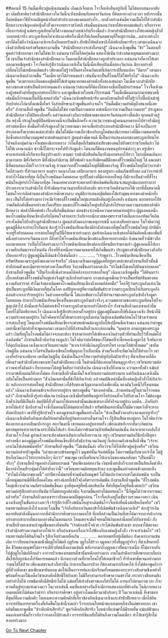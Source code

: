 ##ตอนที่ 15 กินดื่มเที่ยวผู้หญิงเล่นพนัน เกิดแก่เจ็บตาย
โจวจื้อเหิงยืนอยู่กับที่ ไม่ได้ตอบสนองกลับมา
เดิมทีเขาคิดว่าสำนักฝึกหลวงในวันนี้จะยังเหมือนกับหลายวันก่อน ที่คิดหาทางถ่วงเวลา หลังจากนั้นก็ค่อยคิดหาวิธีที่จะเผชิญหน้ากับคำท้าประลองของตนอย่างไร...ยกตัวอย่างเช่นมีความเป็นไปได้ว่าสำนักฝึกหลวงจะเชิญองค์หญิงลั่วลั่วมาจากพระราชวังหลี เช่นนั้นแน่นอนว่าเขาก็ต้องยอมแพ้แล้ว หรืออาจจะเลี่ยงการต่อสู้ แต่ตระกูลเทียนไห่ได้วางแผนล่วงหน้ากับเรื่องนี้แล้ว ถ้าหาสำนักฝึกหลวงให้องค์หญิงลั่วลั่วออกหน้าจริง ตระกูลเทียนไห่จะต้องอาศัยเรื่องนี้ทำให้เกิดคลื่นลมพายุที่ใหญ่กว่าเดิม...แต่จะอย่างไรเขาก็คิดไม่ถึงว่าเฉินฉางเซิงจะถึงกับตอบรับแล้ว
สักพักให้หลังเขาถึงได้สติกลับมาจริงๆ เขามองเฉินฉางเซิงด้วยสีหน้าเคร่งขรึมพลางถามขึ้น “สำนักฝึกหลวงจะส่งใครมาสู้”
เฉินฉางเซิงพูดขึ้น “ข้า”
ในตอนที่พูดคำว่าข้าออกมา เขาไม่ได้ชะงัก แน่นอนว่าก็ไม่ได้ครุ่นคิด แสดงให้เห็นว่าช่างสมเหตุสมผลอย่างมาก
ใช่ เขาเป็นเจ้าสำนักของสำนักฝึกหลวง ในตอนที่สำนักฝึกหลวงถูกท้าประลอง แน่นอนว่าก็ควรให้เขาออกมาเผชิญหน้า
โจวจื้อเหิงรู้สึกว่าเฉินฉางเซิงในวันนี้เมื่อเทียบกับเมื่อสองวันก่อน มีบางอย่างที่เปลี่ยนไปไม่เหมือนเดิมแล้ว เพียงแต่ไม่รู้ว่าเป็นตรงไหนกันแน่ที่เกิดการเปลี่ยนแปลง
“ดีมาก” เขามองเฉินฉางเซิงแล้วถามขึ้น “ในเมื่อเวลาได้กำหนดแล้ว เช่นนั้นจะเป็นที่ไหนก็ได้ใช่หรือไม่”
เฉินฉางเซิงพูดขึ้น “ตามรายละเอียดของญัตติที่ใต้เท้ามุขนายกของตำหนักทั้งสองเสนอมา ในเมื่อเวลาสำนักฝึกหลวงของพวกข้าเป็นฝ่ายกำหนดแล้ว แน่นอนว่าสถานที่ก็ต้องให้หอจงซื่อเป็นฝ่ายกำหนด”
โจวจื้อเหิงมองฝูงชนหัวดำที่อยู่นอกตรอกไป่ฮวา และพูดขึ้นด้วยใบหน้าไร้อารมณ์ “ในเมื่อมีคนมามากมายขนาดนี้ เช่นนั้นก็กำหนดเป็นที่นี่เลยแล้วกัน”
เฉินฉางเซิงพยักหน้ารับ มองถังซานสือลิ่วที่ไม่รู้ว่าไปซื้อน้ำเต้าหู้กับปาท่องโก๋มาตั้งแต่เมื่อไหร่ จึงส่ายศีรษะแล้วพูดขึ้นอย่างจนใจ “กินดื่มมีความสำคัญถึงขนาดนี้เลยหรือ”
ถังซานสือลิ่วพูดขึ้น “กินดื่มไม่ใช่ความเป็นความตาย แต่เหนือกว่าความเป็นความตาย”
ประตูของสำนักฝึกหลวงได้ปิดลงอีกครั้ง แต่ว่าแตกต่างกับการตัดขาดของหลายวันก่อนอย่างสิ้นเชิง ทุกคนล้วนรู้กัน พรุ่งนี้ ประตูใหญ่ที่ปิดสนิทบานนี้จะเปิดขึ้นอีกครั้ง
ความวุ่นวายของฝูงคนนอกตรอกไป่ฮวายังมีอยู่อย่างต่อเนื่อง ดังนั้นทั่วทั้งจิงตูเองก็วุ่นวายตามมา
หอจงซื่อท้าประลองสำนักฝึกหลวง นี่ก็จะเป็นการประลองครั้งแรกของแต่ละสำนัก
มันไม่ได้มีความเกี่ยวข้องกับกฎใหม่ของนิกายหลวงที่มีความหมายอันลึกซึ้งต่อการที่มวลมนุษย์จะต่อต้านเผ่ามาร ผู้คนต่างชัดเจนดี นี่เป็นการแสดงออกของตระกูลเทียนไห่ไปจนถึงกลุ่มอำนาจใหม่ของนิกายหลวง ว่าในที่สุดก็เริ่มต้นส่งเสียงของตนไปยังพระราชวังหลีแล้ว
ไม่ได้ใช้เวลานานนัก ข่าวนี้ก็ได้กระจายไปทั่วจิงตูแล้ว ไม่นานก็มีคนงานขนอุปกรณ์ต่างๆ มา ครู่เดียว ศาลาแห่งหนึ่งก็เริ่มจะเห็นรูปร่างแล้ว ตามมา รถม้านับสิบคันก็มาถึงนอกตรอกไป่ฮวา ในรถมีคนเดินลงมามากมาย มีทั้งจิตรกร มีทั้งนักเล่านิทาน มีทั้งพ่อค้า และยังมียอดฝีมือของสี่โรงพนันใหญ่
ใช่ คนเหล่านี้ที่ตอบสนองได้เร็วกว่าจวนจิงตู ล้วนมาจากสี่โรงพนันใหญ่ที่มีชื่อของจิงตู
สี่โรงพนันใหญ่ไม่ว่าการค้าใดก็ล้วนทำ ทั้งร้านอาหาร หอสุรา หอนางโลม เสบียงอาหาร ของหรูหรา ผลิตภัณฑ์สิ่งทอ แต่ว่าการค้าที่ทำกำไรได้มากที่สุด ก็เป็นโรงพนันมาโดยตลอด
ทุกปีในช่วงที่มีการสอบใหญ่ ก็มักจะเป็นช่วงที่สี่โรงพนันใหญ่ทำกำไรได้มากที่สุด ไหนเลยพวกเขาจะพลาดหัวข้อเดิมพันที่แสนจะสมบูรณ์แบบอย่างการประลองระหว่างสำนักได้ ที่จริงมีคนจำนวนมากที่กำลังสงสัย พระราชวังหลีสามารถใช้เวลาที่สั้นขนาดนี้ ไม่สนใจการคัดค้านของสำนักการศึกษากลาง อนุมัติการเสนอญัตติของใต้เท้ามุขนายกของตำหนักทั้งสอง เป็นไปได้อย่างมากว่าจะมีเจ้าของสี่โรงพนันใหญ่แอบผลักดันอยู่เบื้องหลัง
แน่นอน นอกตรอกไป่ฮวาพลันคึกคักขึ้นมาอย่างหาใดเปรียบ คนของสี่โรงพนันใหญ่กลับไม่กล้าไปรบกวนความสงบของสำนักฝึกหลวง พ่อค้าก็คือพ่อค้า
เรื่องที่เกิดขึ้นต่อมา ค่อนข้างจะเหนือความคาดหมายอยู่บ้าง
ผู้ดูแลคนหนึ่งของโรงพนันเทียนเซียงถึงกับไม่สนใจสายตาระวังภัยจากนักบวชของพระราชวังหลีและกองทัพอวี่หลิน กระทั่งเดินไปถึงประตูสำนักฝึกหลวง ผู้คนกำลังมองภาพเหตุการณ์นี้ และสงสัยอย่างมาก ในใจคิดว่าผู้ดูแลผู้นี้คิดจะทำอะไรกันแน่ ต้องรู้ว่าโรงพนันเทียนเซียงมีกำลังอ่อนแอที่สุดในสี่โรงพนันใหญ่ ปกติมักจะอยู่รั้งท้ายตลอด การสอบใหญ่ในปีนี้ก็ซบเซาอย่างมาก สุดท้ายเฉินฉางเซิงสอบได้อันดับหนึ่งของขั้นที่หนึ่งอย่างยากจะจินตนาการ ก็ยิ่งทำให้โรงพนันเทียนเซียงต้องเสียหายอย่างหนัก ถึงขนาดที่ว่ามีข่าวลือออกมาตลอด ว่าเป็นไปได้อย่างมากว่าโรงพนันเทียนเซียงต้องเปลี่ยนมือเจ้าของแล้ว ผู้ดูแลคนนี้ไปเอาความฮึกเหิมมาจากไหนกัน
เรื่องที่ยิ่งเหนือความคาดหมายได้เกิดขึ้นแล้ว ประตูของสำนักฝึกหลวงถึงกับเปิดออกจริงๆ ผู้ดูแลผู้นั้นก็เดินเข้าไปเช่นนี้แล้ว
......
......
“เจ้าพูดว่า...โรงพนันเทียนเซียงเป็นทรัพย์สินของตระกูลถังของพวกเจ้าหรือ”
เฉินฉางเซิงมองดูผู้ดูแลที่อยู่ตรงหน้าของถังซานสือลิ่วนั้นมีท่าทีถ่อมตัวและมีมารยาทอย่างหาใดเปรียบ จึงถามขึ้นอย่างตกตะลึง “ทำไมข้าไม่เคยได้ยินมาก่อนเลย”
ถังซานสือลิ่วพูดขึ้น “เป็นเรื่องที่เพิ่งกำหนดได้หลังจากการสอบใหญ่”
เฉินฉางเซิงพูดขึ้น “ได้ยินมาว่าเบื้องหลังของสี่โรงพนันใหญ่แห่งจิงตูล้วนลึกล้ำอย่างมาก บางแห่งดูเหมือนว่าจะเป็นทรัพย์สินของหอความลับสวรรค์ ทำไมเจ้าของเดิมของโรงพนันเทียนเซียงถึงยอมปล่อยมือ”
ใครก็รู้ว่าตระกูลถังแห่งเวิ่นสุ่ยเป็นตระกูลที่มีเงินมากที่สุดในโลก แต่ปัญหาอยู่ที่ความสัมพันธ์ระหว่างตระกูลเทียนไห่กับตระกูลถังค่อนข้างจะเลวร้ายอยู่บ้าง ในช่วงหลายปีมานี้ ได้แอบขัดขวางไม่ให้อำนาจของตระกูลถังเข้าถึงจิงตูมาโดยตลอด ถ้าหากโรงพนันเทียนเซียงเป็นของตระกูลถังแล้วจริงๆ ความพยายามของตระกูลเทียนไห่ก็จะสูญเปล่าไป ดังนั้นเขาจึงไม่ค่อยเข้าใจว่าตระกูลถังสามารถทำได้อย่างไร
ถังซานสือลิ่วมองเขาแล้วยิ้ม โดยที่ไม่ได้อธิบายอะไร
เฉินฉางเซิงรู้สึกประหลาดใจอยู่บ้าง
ผู้ดูแลผู้นั้นมองไปที่เฉินฉางเซิง สีหน้าก็มีความประหลาดอยู่บ้าง ในใจคิดหากไม่ใช่เพราะตระกูลถังแห่งเวิ่นสุ่ยลงเดิมพันก้อนโตไว้ข้างเจ้าตอนการสอบใหญ่ ไหนเลยโรงพนันเทียนเซียงจะพ่ายแพ้จนต้องถูกบีบให้เปลี่ยนมือเจ้าของ แน่นอนว่าคำพูดเหล่านี้เขาไม่กล้าที่จะพูดออกมา เขามองไปที่ถังซานสือลิ่วและเอ่ยถามขึ้น “คุณชาย ตามกฎของตระกูลแล้ว เงินที่อยู่ในโรงพนันไม่อาจจะแตะต้อง ข้าสามารถทำได้เพียงเอาเงินส่วนตัวที่ท่านเก็บไว้ทั้งหมดไปลงเดิมพัน”
ถังซานสือลิ่วนับจำนวนดูแล้ว ในใจคิดว่าต่อให้ชนะก็ไม่พอที่จะซื้อหอเฉิงหูมาได้ จึงหันกายไปคุยกับเฉินฉางเซิงและเซวียนหยวนผ้อ “พวกเจ้ายังมีเงินอยู่อีกเท่าไหร่ เอามาให้ข้าทั้งหมด”
เขายืมเงินผู้อื่น แน่นอนว่าไม่จำเป็นต้องเขียนใบสัญญาอะไรเทือกนั้น ส่วนเรื่องที่จะยืมเงินไปใช้ทำอะไร เขาเองก็คร้านจะอธิบาย เขายืมเงินผู้อื่น นั่นนับเป็นการให้ความสำคัญกับอีกฝ่ายจริงๆ
ที่น่าเสียดายก็คือ เพื่อนร่วมสำนักทั้งสองของเขาในสำนักฝึกหลวงนี้ ในด้านนี้ก็ต้องยอมให้คนดูถูกจริงๆ
เซวียนหยวนผ้อควานหาทั้งลังแล้ว ก็หาออกมาได้อยู่เจ็ดสิบกว่าตำลึงเงิน
เฉินฉางเซิงก็ยิ่งอนาถ ควานหาทั้งตัว แม้แต่กระดาษสักแผ่นก็ยังหาไม่พบ
ถังซานสือลิ่วนั้นเห็นใจเซวียนหยวนผ้ออย่างมาก แต่กับเฉินฉางเซิงนั้นกลับโมโหเป็นอย่างมาก “ตั๋วเงินเหล่านั้นที่ข้าให้กับเจ้าล่ะ แล้วสมบัติเหล่านั้นที่องค์หญิงลั่วลั่วให้กับเจ้าล่ะ หลังจากการสอบใหญ่ สำนักฝึกหลวงได้รับของขวัญมากมายถึงเพียงนั้น ของมันวิ่งหนีไปไหนหมดแล้ว”
เฉินฉางเซิงค่อนข้างจะอับอายอยู่บ้าง พลางพูดขึ้น “ของเหล่านั้น...ล้วนหล่นอยู่ในสวนโจวหมดแล้ว”
ถังซานสือลิ่วรู้อย่างชัดเจนว่าเฉินฉางเซิงมีทรัพย์สินอยู่เท่าไหร่ก่อนที่จะไปยังสวนโจว ไม่ต้องพูดถึงตั๋วเงินที่มีเป็นลัง สมบัติที่ลั่วลั่วมอบให้เขาเหล่านั้นแม้แต่เขาเองก็ยังอิจฉาอยู่บ้าง ผลคือ...ถึงกับทำหายไปแล้ว! นึกถึงสวนโจวซึ่งในตอนนี้ได้ล่มสลายไปแล้ว ทรัพย์สินเหล่านั้นก็ไม่มีความหวังที่จะหากลับมาอีกแล้ว เขาก็ยิ่งรู้สึกปวดใจ มองดูเขาแล้วพูดขึ้นอย่างโมโห “ช่างเป็นตัวจองล้างจองผลาญจริงๆ”
เฉินฉางเซิงคิดถึงลังและคัมภีร์เหล่านั้นที่อยู่ก้นทะเลสาบในสวนโจว ก็รู้สึกเสียดายอยู่มาก ในใจคิดว่าจะต้องหาทางเอากลับมาถึงจะถูก สองวันมานี้ เขาทดลองอยู่หลายครั้ง เพียงแต่หลังจากที่ดวงจิตผ่านมหาสมุทรแห่งเจตจำนงกระบี่นั่นไปแล้ว ยังคงไม่อาจข้ามผ่านป้ายหินสีดำแผ่นนั้น คิดจะหาทางกลับไปยังสวนโจวใหม่ ดูท่าแล้วคงจะต้องค้นหาเส้นทางกันอีกยาวนาน
อยู่ๆ เซวียนหยวนผ้อก็นึกถึงปัญหาอย่างหนึ่ง มองดูผู้ดูแลโรงพนันเทียนเซียงที่กำลังนับจำนวนเงินอยู่ ก็เอ่ยถามถังซานสือลิ่วขึ้น “เจ้าจะเอาเงินไปเล่นพนันหรือ”
ถังซานสือลิ่วพูดขึ้น “ไม่เช่นนั้นล่ะ หรือว่าจะให้ไปเที่ยวผู้หญิงหรือ”
เซวียนหยวนผ้อส่ายหัวพูดขึ้น “เผ่าของพวกข้าเคยพูดไว้ มนุษย์นั้นเจ้าเล่ห์ที่สุด ไม่อาจพนันกับพวกเจ้าได้ ไม่สู้ข้าเก็บเงินเอาไว้ทำการค้าเล็กๆ ดีกว่า”
ขณะพูด เขาก็เตรียมจะไปเอาเงินของตนกลับมา
“เป็นหมีโง่จริงๆ” ถังซานสือลิ่วพูดอย่างไม่สบอารมณ์ “ขอเพียงแค่สองวัน เงินหนึ่งตำลึงก็จะกลายเป็นสิบเอ็ดตำลึง มีการค้าไหนที่จะคุ้มค่าให้ทำยิ่งกว่านี้”
เซวียนหยวนผ้อหยุดเท้าลง และพูดขึ้นอย่างค่อนข้างตกตะลึง “ทำไมถึงได้มากขนาดนี้”
เผ่าปีศาจไม่ชอบที่จะพนันกับมนุษย์ ไม่ได้แปลว่าพวกเขาไม่เล่นพนัน จะเป็นเด็กหนุ่มเผ่าหมีที่ซื่อบื้อแค่ไหน อย่างน้อยก็เข้าใจถึงอัตราการเดิมพัน
ถังซานสือลิ่วพูดขึ้น “สี่โรงพนันใหญ่เพิ่งจะคำนวณอัตราเดิมพันขึ้นมา สูงที่สุดอยู่ที่หนึ่งต่อสิบเอ็ด ที่ต่ำที่สุดก็อยู่ที่หนึ่งต่อเก้า”
เซวียนหยวนผ้อรู้สึกอย่างกะทันหันว่าไม่ค่อยถูกต้องนัก จึงถามขึ้นอย่างไม่ค่อยแน่ใจ “นี่ก็พูดได้ว่าพวกเราชนะแล้วหรือ”
ถังซานสือลิ่วมองเขาราวกับมองคนปัญญาอ่อน “โจวจื้อเหิงอยู่ในขั้นรวบรวมดวงดาว เฉินฉางเซิงอยู่ในขั้นทะลวงอเวจี เจ้ารู้สึกว่าสี่โรงพนันใหญ่จะเดิมพันโจวจื้อเหิงที่หนึ่งต่อสิบเอ็ดหรือ”
เซวียนหยวนผ้อตะลึงไป และตะโกนขึ้น “เจ้าถึงกับเอาเงินของข้าไปเดิมพันข้างเฉินฉางเซิง!”
ต้องรู้ว่าเงินหลายสิบตำลึงนั้นนอกจากที่สำนักการศึกษากลางมอบให้ ที่เหลือล้วนเป็นเงินที่เขาได้มาจากการล้างจานอย่างยากลำบากที่ตลาดกลางคืนในตอนแรก ไหนเลยจะตัดใจยอมให้เงินเหล่านี้ลอยไปกับสายน้ำ
ถังซานสือลิ่วมองเขาแล้วพูดขึ้นพลางยิ้มหยัน “เจ้าต้องเข้าใจด้วย เจ้าไม่เดิมพันข้างเขา หากเขาใช้สถานะเจ้าสำนักสร้างความลำบากให้เจ้า หรือถ้าเขาเอาเรื่องเจ้าไปฟ้องกับองค์หญิงลั่วลั่ว เจ้าจะทำเช่นไร”
เซวียนหยวนผ้อได้ยินก็จนใจ รู้สึกเจ็บปวดเหลือเกิน
......
......
ดอกเหมยที่อยู่เต็มห้อง ยังคงเบ่งบานเช่นเดิม ราวกับบนกำแพงผนังมีฤดูใบไม้ผลิ ฤดูร้อน ฤดูใบไม้ร่วง ฤดูหนาวทั้งสี่ฤดูอยู่จริงๆ
ที่น่าเสียดายก็คือ ชีวิตของมนุษย์ไม่อาจจะมีทิวทัศน์ที่งดงามเช่นนี้ หลังจากมาถึงฤดูหนาวที่หนาวเหน็บ ก็ไม่อาจกลับไปสู่ฤดูใบไม้ผลิอีกแล้ว
อาการป่วยของเหมยหลี่ซานั้นหนักอย่างมาก งานในสำนักการศึกษากลางก็แบ่งสันให้กับลูกน้องไปจัดการหมดแล้ว มีงานบางส่วนที่ถ่ายโอนไปให้เหมาชิวอวี่
ที่จริงเขาชัดเจนอย่างมาก ว่าตนไม่ได้ป่วย เพียงแต่ชราแล้วก็เท่านั้น
ถ้าหากเป็นการป่วย ก็ต้องสามารถรักษาได้ ยิ่งไม่ต้องพูดถึงว่าผู้ที่ป่วยคือเขา ขอเพียงเขายินยอม ต่อให้เป็นอาจารย์และนักเรียนทั้งหมดของกระทรวงสิบสามชิงเหย้าก็พร้อมที่จะมาใช้เคล็ดวิชาแสงศักดิ์สิทธิ์ให้กับเขา
ไม่มีใครสามารถรักษาความชราได้ กระทรวงสิบสามชิงเหย้าทำไม่ได้ เทพธิดาศักดิ์สิทธิ์ทำไม่ได้ แม้แต่ใต้เท้าสังฆราชเองก็ทำไม่ได้
การแก่ไปตามกาลเวลา ก็จะหวนคืนสู่ทะเลแห่งดวงดาว ในเวลาเช่นนี้ คนที่แตกต่างกันก็จะมีการแสดงออกที่ต่างกัน
ในนิกายหลวงเหมยหลี่ซาได้ค้นคว้าตำรา บริหารการศึกษา อยู่อย่างโดดเดี่ยวมานับร้อยๆ ปี ในเวลาเช่นนี้ ที่เขาชอบที่สุดก็คือความคึกคัก โดยเฉพาะความคึกคักที่เกี่ยวข้องกับเฉินฉางเซิงและสำนักฝึกหลวง
เมื่อได้ยินอาจารย์ซินบรรยายเรื่องที่เกิดขึ้นในเช้านี้จบแล้ว ริ้วรอยบนใบหน้าของเหมยหลี่ซาก็แผ่ขยายออก เขาแย้มยิ้มและพูดขึ้น “ช่างคึกคักเสียจริง”
พูดว่าคึกคักเสียจริง ใบหน้าที่แก่เฒ่าได้มีรอยยิ้ม แม้แต่ฝ้าของคนแก่เหล่านั้นก็ราวกับว่าจางลงไปบ้างแล้ว อาจารย์ซินกลับได้ยินถึงความโดดเดี่ยว ทำให้เขารู้สึกไม่สงบอย่างมาก




[Go To Next Chapter]( ./445.md)